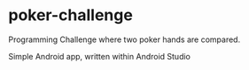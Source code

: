 # poker-challenge
Programming Challenge where two poker hands are compared. 

Simple Android app, written within Android Studio

